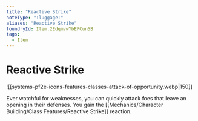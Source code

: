 ```yaml
---
title: "Reactive Strike"
noteType: ":luggage:"
aliases: "Reactive Strike"
foundryId: Item.2EdqmvwYbEPCun5B
tags:
  - Item
---
```


# Reactive Strike
![[systems-pf2e-icons-features-classes-attack-of-opportunity.webp|150]]

Ever watchful for weaknesses, you can quickly attack foes that leave an opening in their defenses. You gain the [[Mechanics/Character Building/Class Features/Reactive Strike]] reaction.
